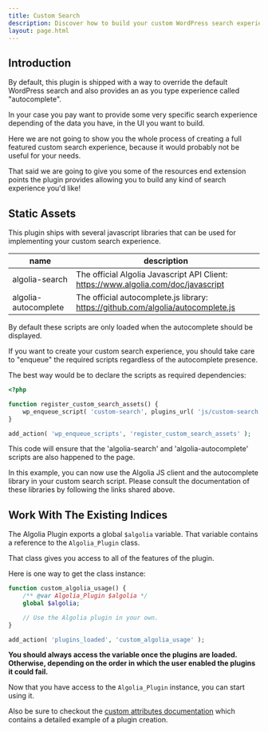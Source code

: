 ```yaml
---
title: Custom Search
description: Discover how to build your custom WordPress search experience with the Algolia plugin.
layout: page.html
---
```

## Introduction

By default, this plugin is shipped with a way to override the default WordPress search and also provides an as you type experience called "autocomplete".

In your case you pay want to provide some very specific search experience depending of the data you have, in the UI you want to build.

Here we are not going to show you the whole process of creating a full featured custom search experience, because it would probably not be useful for your needs.

That said we are going to give you some of the resources end extension points the plugin provides allowing you to build any kind of search experience you'd like!

## Static Assets

This plugin ships with several javascript libraries that can be used for implementing your custom search experience.

|name|description
|-|-
|algolia-search|The official Algolia Javascript API Client: https://www.algolia.com/doc/javascript
|algolia-autocomplete|The official autocomplete.js library: https://github.com/algolia/autocomplete.js

By default these scripts are only loaded when the autocomplete should be displayed.

If you want to create your custom search experience, you should take care to "enqueue" the required scripts regardless of the autocomplete presence.

The best way would be to declare the scripts as required dependencies:

```php
<?php

function register_custom_search_assets() {
	wp_enqueue_script( 'custom-search', plugins_url( 'js/custom-search.js', dirname(__FILE__) ), array( 'algolia-search', 'algolia-autocomplete' ) );
}

add_action( 'wp_enqueue_scripts', 'register_custom_search_assets' );
```
This code will ensure that the 'algolia-search' and 'algolia-autocomplete' scripts are also happened to the page.

In this example, you can now use the Algolia JS client and the autocomplete library in your custom search script.
Please consult the documentation of these libraries by following the links shared above.

## Work With The Existing Indices

The Algolia Plugin exports a global `$algolia` variable. That variable contains a reference to the `Algolia_Plugin` class.

That class gives you access to all of the features of the plugin.

Here is one way to get the class instance:

```php
function custom_algolia_usage() {
	/** @var Algolia_Plugin $algolia */
	global $algolia;

	// Use the Algolia plugin in your own.
}

add_action( 'plugins_loaded', 'custom_algolia_usage' );
```

**You should always access the variable once the plugins are loaded. Otherwise, depending on the order in which the user enabled the plugins it could fail.**

Now that you have access to the `Algolia_Plugin` instance, you can start using it.

Also be sure to checkout the [custom attributes documentation](custom-attributes.html) which contains a detailed example of a plugin creation.


